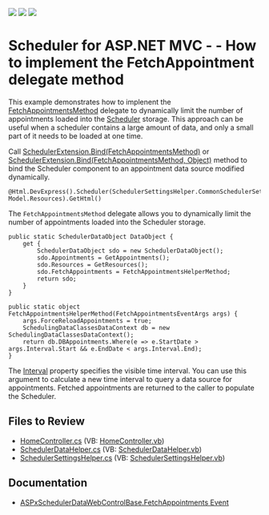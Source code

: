 <!-- default badges list -->
![](https://img.shields.io/endpoint?url=https://codecentral.devexpress.com/api/v1/VersionRange/128553731/14.2.5%2B)
[![](https://img.shields.io/badge/Open_in_DevExpress_Support_Center-FF7200?style=flat-square&logo=DevExpress&logoColor=white)](https://supportcenter.devexpress.com/ticket/details/E4130)
[![](https://img.shields.io/badge/📖_How_to_use_DevExpress_Examples-e9f6fc?style=flat-square)](https://docs.devexpress.com/GeneralInformation/403183)
<!-- default badges end -->

# Scheduler for ASP.NET MVC -  - How to implement the FetchAppointment delegate method

This example demonstrates how to implenent the [FetchAppointmentsMethod](https://docs.devexpress.com/AspNetMvc/DevExpress.Web.Mvc.FetchAppointmentsMethod) delegate to dynamically limit the number of appointments loaded into the [Scheduler](https://docs.devexpress.com/AspNetMvc/11675/components/scheduler/scheduler-overview) storage. This approach can be useful when a scheduler contains a large amount of data, and only a small part of it needs to be loaded at one time.

Call [SchedulerExtension.Bind(FetchAppointmentsMethod)](https://docs.devexpress.com/AspNetMvc/DevExpress.Web.Mvc.SchedulerExtension.Bind(DevExpress.Web.Mvc.FetchAppointmentsMethod)) or [SchedulerExtension.Bind(FetchAppointmentsMethod, Object)](https://docs.devexpress.com/AspNetMvc/DevExpress.Web.Mvc.SchedulerExtension.Bind(DevExpress.Web.Mvc.FetchAppointmentsMethod-System.Object)) method to bind the Scheduler component to an appointment data source modified dynamically. 

```
@Html.DevExpress().Scheduler(SchedulerSettingsHelper.CommonSchedulerSettings).Bind(Model.FetchAppointments, Model.Resources).GetHtml()
```

The `FetchAppointmentsMethod` delegate allows you to dynamically limit the number of appointments loaded into the Scheduler storage.

```
public static SchedulerDataObject DataObject {
    get {
        SchedulerDataObject sdo = new SchedulerDataObject();
        sdo.Appointments = GetAppointments();
        sdo.Resources = GetResources();
        sdo.FetchAppointments = FetchAppointmentsHelperMethod;
        return sdo;
    }
}

public static object FetchAppointmentsHelperMethod(FetchAppointmentsEventArgs args) {
    args.ForceReloadAppointments = true;
    SchedulingDataClassesDataContext db = new SchedulingDataClassesDataContext();
    return db.DBAppointments.Where(e => e.StartDate > args.Interval.Start && e.EndDate < args.Interval.End);
}
```

The [Interval](https://docs.devexpress.com/CoreLibraries/DevExpress.XtraScheduler.TimeIntervalEventArgs.Interval) property specifies the visible time interval. You can use this argument to calculate a new time interval to query a data source for appointments. Fetched appointments are returned to the caller to populate the Scheduler.

## Files to Review

* [HomeController.cs](./CS/DevExpressMvcSchedulerFetchAppointments/Controllers/HomeController.cs) (VB: [HomeController.vb](./VB/DevExpressMvcSchedulerFetchAppointments/Controllers/HomeController.vb))
* [SchedulerDataHelper.cs](./CS/DevExpressMvcSchedulerFetchAppointments/Models/SchedulerDataHelper.cs) (VB: [SchedulerDataHelper.vb](./VB/DevExpressMvcSchedulerFetchAppointments/Models/SchedulerDataHelper.vb))
* [SchedulerSettingsHelper.cs](./CS/DevExpressMvcSchedulerFetchAppointments/Models/SchedulerSettingsHelper.cs) (VB: [SchedulerSettingsHelper.vb](./VB/DevExpressMvcSchedulerFetchAppointments/Models/SchedulerSettingsHelper.vb))

## Documentation

* [ASPxSchedulerDataWebControlBase.FetchAppointments Event](https://docs.devexpress.com/AspNet/DevExpress.Web.ASPxScheduler.ASPxSchedulerDataWebControlBase.FetchAppointments)
